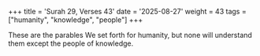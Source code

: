 +++
title = 'Surah 29, Verses 43'
date = '2025-08-27'
weight = 43
tags = ["humanity", "knowledge", "people"]
+++

These are the parables We set forth for humanity, but none will understand them except the people of knowledge.